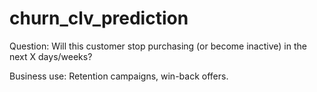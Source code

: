 # churn_clv_prediction
Question: Will this customer stop purchasing (or become inactive) in the next X days/weeks?

Business use: Retention campaigns, win-back offers.
